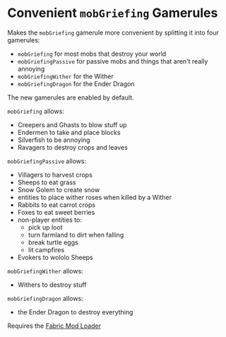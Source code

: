 # Convenient `mobGriefing` Gamerules

Makes the `mobGriefing` gamerule more convenient by splitting it
into four gamerules:
- `mobGriefing` for most mobs that destroy your world
- `mobGriefingPassive` for passive mobs and things that aren't really annoying
- `mobGriefingWither` for the Wither
- `mobGriefingDragon` for the Ender Dragon

The new gamerules are enabled by default.

`mobGriefing` allows:
- Creepers and Ghasts to blow stuff up
- Endermen to take and place blocks
- Silverfish to be annoying
- Ravagers to destroy crops and leaves

`mobGriefingPassive` allows:
- Villagers to harvest crops
- Sheeps to eat grass
- Snow Golem to create snow
- entities to place wither roses when killed by a Wither
- Rabbits to eat carrot crops
- Foxes to eat sweet berries
- non-player entities to:
    - pick up loot
    - turn farmland to dirt when falling
    - break turtle eggs
    - lit campfires
- Evokers to wololo Sheeps

`mobGriefingWither` allows:
- Withers to destroy stuff

`mobGriefingDragon` allows:
- the Ender Dragon to destroy everything



Requires the [Fabric Mod Loader](https://fabricmc.net)
